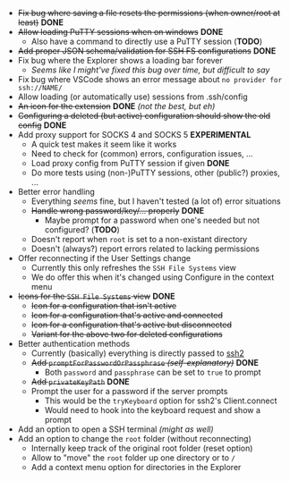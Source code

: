 
* ~~Fix bug where saving a file resets the permissions (when owner/root at least)~~ **DONE**
* ~~Allow loading PuTTY sessions when on windows~~ **DONE**
    * Also have a command to directly use a PuTTY session (**TODO**)
* ~~Add proper JSON schema/validation for SSH FS configurations~~ **DONE**
* Fix bug where the Explorer shows a loading bar forever
    * *Seems like I might've fixed this bug over time, but difficult to say*
* Fix bug where VSCode shows an error message about `no provider for ssh://NAME/`
* Allow loading (or automatically use) sessions from .ssh/config
* ~~An icon for the extension~~ **DONE** *(not the best, but eh)*
* ~~Configuring a deleted (but active) configuration should show the old config~~ **DONE**
* Add proxy support for SOCKS 4 and SOCKS 5 **EXPERIMENTAL**
    * A quick test makes it seem like it works
    * Need to check for (common) errors, configuration issues, ...
    * Load proxy config from PuTTY session if given **DONE**
    * Do more tests using (non-)PuTTY sessions, other (public?) proxies, ...
* Better error handling
    * Everything *seems* fine, but I haven't tested (a lot of) error situations
    * ~~Handle wrong password/key/... properly~~ **DONE**
        * Maybe prompt for a password when one's needed but not configured? (**TODO**)
    * Doesn't report when `root` is set to a non-existant directory
    * Doesn't (always?) report errors related to lacking permissions
* Offer reconnecting if the User Settings change
    * Currently this only refreshes the `SSH File Systems` view
    * We do offer this when it's changed using Configure in the context menu
* ~~Icons for the `SSH File Systems` view~~ **DONE**
    * ~~Icon for a configuration that isn't active~~
    * ~~Icon for a configuration that's active and connected~~
    * ~~Icon for a configuration that's active but disconnected~~
    * ~~Variant for the above two for deleted configurations~~
* Better authentication methods
    * Currently (basically) everything is directly passed to [ssh2](https://www.npmjs.com/package/ssh2#client-methods)
    * ~~Add `promptForPasswordOrPassphrase` *(self-explanatory)*~~ **DONE**
        * Both `password` and `passphrase` can be set to `true` to prompt
    * ~~Add `privateKeyPath`~~ **DONE**
    * Prompt the user for a password if the server prompts
        * This would be the `tryKeyboard` option for ssh2's Client.connect
        * Would need to hook into the keyboard request and show a prompt
* Add an option to open a SSH terminal *(might as well)*
* Add an option to change the `root` folder (without reconnecting)
    * Internally keep track of the original root folder (reset option)
    * Allow to "move" the `root` folder up one directory or to `/`
    * Add a context menu option for directories in the Explorer
